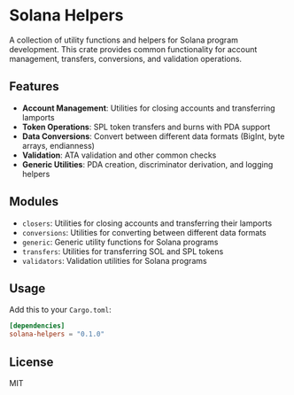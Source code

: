 # Solana Helpers

A collection of utility functions and helpers for Solana program development. This crate provides common functionality for account management, transfers, conversions, and validation operations.

## Features

- **Account Management**: Utilities for closing accounts and transferring lamports
- **Token Operations**: SPL token transfers and burns with PDA support
- **Data Conversions**: Convert between different data formats (BigInt, byte arrays, endianness)
- **Validation**: ATA validation and other common checks
- **Generic Utilities**: PDA creation, discriminator derivation, and logging helpers

## Modules

- `closers`: Utilities for closing accounts and transferring their lamports
- `conversions`: Utilities for converting between different data formats
- `generic`: Generic utility functions for Solana programs
- `transfers`: Utilities for transferring SOL and SPL tokens
- `validators`: Validation utilities for Solana programs

## Usage

Add this to your `Cargo.toml`:

```toml
[dependencies]
solana-helpers = "0.1.0"
```

## License

MIT